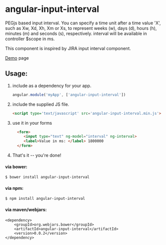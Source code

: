 # angular-input-interval
PEGjs based input interval. You can specify a time unit after a time value 'X', such as Xw, Xd, Xh, Xm or Xs, to represent weeks (w), days (d), hours (h), minutes (m) and seconds (s), respectively. interval will be available in controller $scope in ms.

This component is inspired by JIRA input interval component.

<a href="http://htmlpreview.github.io/?https://github.com/turixspot/angular-input-interval/blob/master/example/index.html" target="_blank">Demo</a> page

## Usage:

1. include as a dependency for your app.

    ```js
    angular.module('myApp', ['angular-input-interval'])
    ```
    
2. include the supplied JS file.

    ```html
    <script type='text/javascript' src='angular-input-interval.min.js'></script>
    ```
3. use it in your forms

    ```html
      <form>
         <input type="text" ng-model="interval" ng-interval>
         <label>Value in ms: </label> 1800000
      </form>
    ```

4. That's it -- you're done!

#### via bower:
```
$ bower install angular-input-interval
```
#### via npm:
```
$ npm install angular-input-interval
```

#### via maven/webjars:
```
<dependency>
	<groupId>org.webjars.bower</groupId>
	<artifactId>angular-input-interval</artifactId>
	<version>0.0.2</version>
</dependency>
```

